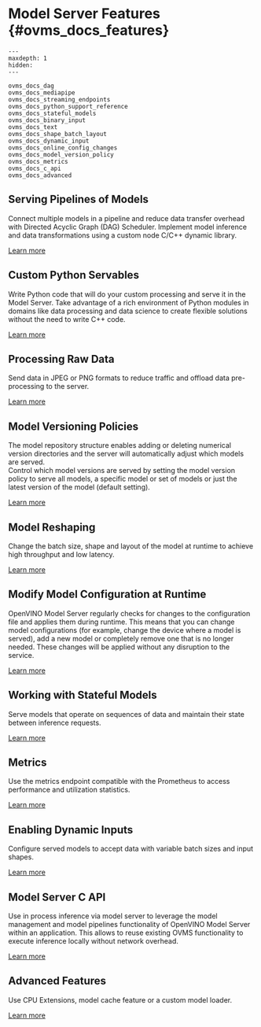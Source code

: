 # Model Server Features {#ovms_docs_features}

```{toctree}
---
maxdepth: 1
hidden:
---

ovms_docs_dag
ovms_docs_mediapipe
ovms_docs_streaming_endpoints
ovms_docs_python_support_reference
ovms_docs_stateful_models
ovms_docs_binary_input
ovms_docs_text
ovms_docs_shape_batch_layout
ovms_docs_dynamic_input
ovms_docs_online_config_changes
ovms_docs_model_version_policy
ovms_docs_metrics
ovms_docs_c_api
ovms_docs_advanced
```

## Serving Pipelines of Models
Connect multiple models in a pipeline and reduce data transfer overhead with Directed Acyclic Graph (DAG) Scheduler. 
Implement model inference and data transformations using a custom node C/C++ dynamic library.

[Learn more](dag_scheduler.md)

## Custom Python Servables
Write Python code that will do your custom processing and serve it in the Model Server. 
Take advantage of a rich environment of Python modules in domains like data processing and data science to create flexible solutions without the need to write C++ code.

[Learn more](python_support/reference.md)

## Processing Raw Data
Send data in JPEG or PNG formats to reduce traffic and offload data pre-processing to the server.

[Learn more](binary_input.md)

## Model Versioning Policies
The model repository structure enables adding or deleting numerical version directories and the server will automatically adjust which models are served.  
Control which model versions are served by setting the model version policy to serve all models, a specific model or set of models or just the latest version of the model (default setting).

[Learn more](model_version_policy.md)

## Model Reshaping
Change the batch size, shape and layout of the model at runtime to achieve high throughput and low latency.

[Learn more](shape_batch_size_and_layout.md)

## Modify Model Configuration at Runtime
OpenVINO Model Server regularly checks for changes to the configuration file and applies them during runtime. This means that you can change model configurations 
(for example, change the device where a model is served), add a new model or completely remove one that is no longer needed. These changes will be applied without any disruption to the service.

[Learn more](online_config_changes.md)

## Working with Stateful Models
Serve models that operate on sequences of data and maintain their state between inference requests.

[Learn more](stateful_models.md)

## Metrics
Use the metrics endpoint compatible with the Prometheus to access performance and utilization statistics.

[Learn more](metrics.md)

## Enabling Dynamic Inputs
Configure served models to accept data with variable batch sizes and input shapes.

[Learn more](dynamic_input.md)

## Model Server C API
Use in process inference via model server to leverage the model management and model pipelines functionality of OpenVINO Model Server within an application. This allows to reuse existing OVMS functionality to execute inference locally without network overhead.

[Learn more](model_server_c_api.md)

## Advanced Features
Use CPU Extensions, model cache feature or a custom model loader.

[Learn more](advanced_topics.md)
